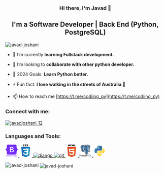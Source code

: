 <h3 align="center">Hi there, I'm Javad 👋</h3>
<h2 align="center">I'm a Software Developer | Back End (Python, PostgreSQL)</h2>

<p align="left"> <img src="https://komarev.com/ghpvc/?username=javad-joshani&label=Profile%20views&color=0e75b6&style=flat" alt="javad-joshani" /> </p>

- 🌱 I’m currently **learning Fullstack development.**

- 👯 I’m looking to **collaborate with other python developer.**

- 🥅 2024 Goals: **Learn Python better.**

-  ⚡ Fun fact: **I love walking in the streets of Australia 🦘**

- 📫 How to reach me [https://t.me/codiing_py](https://t.me/codiing_py)

<h3 align="left">Connect with me:</h3>
<p align="left">
<a href="https://instagram.com/javadjoshani_12" target="blank"><img align="center" src="https://raw.githubusercontent.com/rahuldkjain/github-profile-readme-generator/master/src/images/icons/Social/instagram.svg" alt="javadjoshani_12" height="30" width="40" /></a>
</p>

<h3 align="left">Languages and Tools:</h3>
<p align="left"> <a href="https://getbootstrap.com" target="_blank" rel="noreferrer"> <img src="https://raw.githubusercontent.com/devicons/devicon/master/icons/bootstrap/bootstrap-plain-wordmark.svg" alt="bootstrap" width="40" height="40"/> </a> <a href="https://www.w3schools.com/css/" target="_blank" rel="noreferrer"> <img src="https://raw.githubusercontent.com/devicons/devicon/master/icons/css3/css3-original-wordmark.svg" alt="css3" width="40" height="40"/> </a> <a href="https://www.djangoproject.com/" target="_blank" rel="noreferrer"> <img src="https://cdn.worldvectorlogo.com/logos/django.svg" alt="django" width="40" height="40"/> </a> <a href="https://git-scm.com/" target="_blank" rel="noreferrer"> <img src="https://www.vectorlogo.zone/logos/git-scm/git-scm-icon.svg" alt="git" width="40" height="40"/> </a> <a href="https://www.w3.org/html/" target="_blank" rel="noreferrer"> <img src="https://raw.githubusercontent.com/devicons/devicon/master/icons/html5/html5-original-wordmark.svg" alt="html5" width="40" height="40"/> </a> <a href="https://www.postgresql.org" target="_blank" rel="noreferrer"> <img src="https://raw.githubusercontent.com/devicons/devicon/master/icons/postgresql/postgresql-original-wordmark.svg" alt="postgresql" width="40" height="40"/> </a> <a href="https://www.python.org" target="_blank" rel="noreferrer"> <img src="https://raw.githubusercontent.com/devicons/devicon/master/icons/python/python-original.svg" alt="python" width="40" height="40"/> </a> </p>

<p><img align="left" src="https://github-readme-stats.vercel.app/api/top-langs?username=javad-joshani&show_icons=true&locale=en&layout=compact" alt="javad-joshani" /></p>

<p>&nbsp;<img align="center" src="https://github-readme-stats.vercel.app/api?username=javad-joshani&show_icons=true&locale=en" alt="javad-joshani" /></p>
